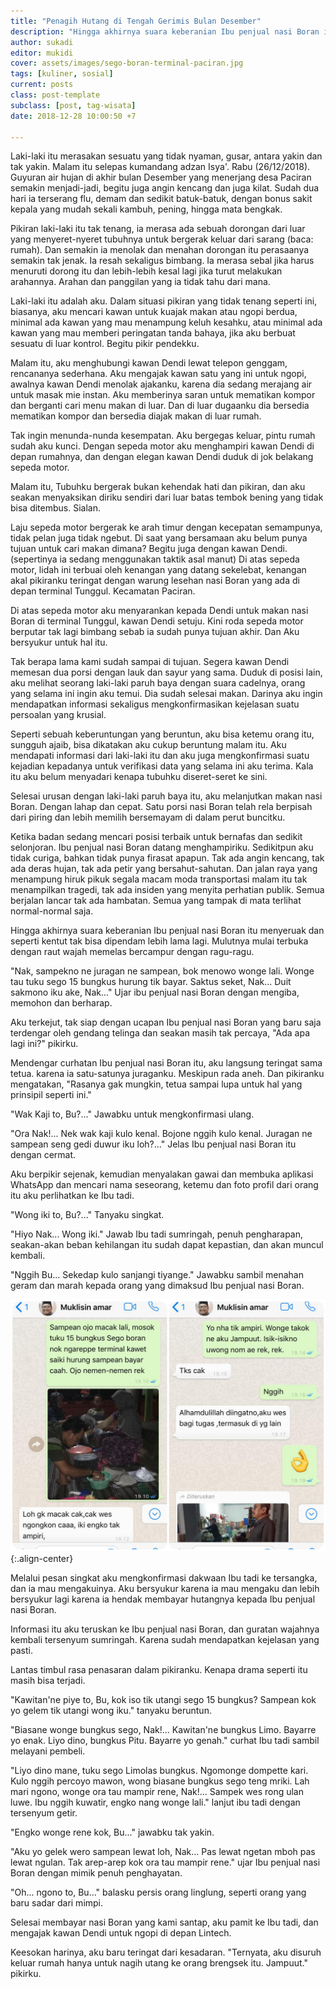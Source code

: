 ```yaml
---
title: "Penagih Hutang di Tengah Gerimis Bulan Desember"
description: "Hingga akhirnya suara keberanian Ibu penjual nasi Boran itu menyeruak dan seperti kentut tak bisa dipendam lebih lama lagi."
author: sukadi
editor: mukidi
cover: assets/images/sego-boran-terminal-paciran.jpg
tags: [kuliner, sosial]
current: posts
class: post-template
subclass: [post, tag-wisata]
date: 2018-12-28 10:00:50 +7

---
```


Laki-laki itu merasakan sesuatu yang tidak nyaman, gusar, antara yakin dan tak yakin. Malam itu selepas kumandang adzan Isya'. Rabu (26/12/2018). Guyuran air hujan di akhir bulan Desember yang menerjang desa Paciran semakin menjadi-jadi, begitu juga angin kencang dan juga kilat. Sudah dua hari ia terserang flu, demam dan sedikit batuk-batuk, dengan bonus sakit kepala yang mudah sekali kambuh, pening, hingga mata bengkak.

Pikiran laki-laki itu tak tenang, ia merasa ada sebuah dorongan dari luar yang menyeret-nyeret tubuhnya untuk bergerak keluar dari sarang (baca: rumah). Dan semakin ia menolak dan menahan dorongan itu perasaanya semakin tak jenak. Ia resah sekaligus bimbang. Ia merasa sebal jika harus menuruti dorong itu dan lebih-lebih kesal lagi jika turut melakukan arahannya. Arahan dan panggilan yang ia tidak tahu dari mana.

Laki-laki itu adalah aku. Dalam situasi pikiran yang tidak tenang seperti ini, biasanya, aku mencari kawan untuk kuajak makan atau ngopi berdua, minimal ada kawan yang mau menampung keluh kesahku, atau minimal ada kawan yang mau memberi peringatan tanda bahaya, jika aku berbuat sesuatu di luar kontrol. Begitu pikir pendekku.

Malam itu, aku menghubungi kawan Dendi lewat telepon genggam, rencananya sederhana. Aku mengajak kawan satu yang ini untuk ngopi, awalnya kawan Dendi menolak ajakanku, karena dia sedang merajang air untuk masak mie instan. Aku memberinya saran untuk mematikan kompor dan berganti cari menu makan di luar. Dan di luar dugaanku dia bersedia mematikan kompor dan bersedia diajak makan di luar rumah.

Tak ingin menunda-nunda kesempatan. Aku bergegas keluar, pintu rumah sudah aku kunci. Dengan sepeda motor aku menghampiri kawan Dendi di depan rumahnya, dan dengan elegan kawan Dendi duduk di jok belakang sepeda motor.

Malam itu, Tubuhku bergerak bukan kehendak hati dan pikiran, dan aku seakan menyaksikan diriku sendiri dari luar batas tembok bening yang tidak bisa ditembus. Sialan.

Laju sepeda motor bergerak ke arah timur dengan kecepatan semampunya, tidak pelan juga tidak ngebut. Di saat yang bersamaan aku belum punya tujuan untuk cari makan dimana? Begitu juga dengan kawan Dendi. (sepertinya ia sedang menggunakan taktik asal manut) Di atas sepeda motor, lidah ini terbuai oleh kenangan yang datang sekelebat, kenangan akal pikiranku teringat dengan warung lesehan nasi Boran yang ada di depan terminal Tunggul. Kecamatan Paciran.

Di atas sepeda motor aku menyarankan kepada Dendi untuk makan nasi Boran di terminal Tunggul, kawan Dendi setuju. Kini roda sepeda motor berputar tak lagi bimbang sebab ia sudah punya tujuan akhir. Dan Aku bersyukur untuk hal itu.

Tak berapa lama kami sudah sampai di tujuan. Segera kawan Dendi memesan dua porsi dengan lauk dan sayur yang sama. Duduk di posisi lain, aku melihat seorang laki-laki paruh baya dengan suara cadelnya, orang yang selama ini ingin aku temui. Dia sudah selesai makan. Darinya aku ingin mendapatkan informasi sekaligus mengkonfirmasikan kejelasan suatu persoalan yang krusial.

Seperti sebuah keberuntungan yang beruntun, aku bisa ketemu orang itu, sungguh ajaib, bisa dikatakan aku cukup beruntung malam itu. Aku mendapati informasi dari laki-laki itu dan aku juga mengkonfirmasi suatu kejadian kepadanya untuk verifikasi data yang selama ini aku terima. Kala itu aku belum menyadari kenapa tubuhku diseret-seret ke sini.

Selesai urusan dengan laki-laki paruh baya itu, aku melanjutkan makan nasi Boran. Dengan lahap dan cepat. Satu porsi nasi Boran telah rela berpisah dari piring dan lebih memilih bersemayam di dalam perut buncitku.

Ketika badan sedang mencari posisi terbaik untuk bernafas dan sedikit selonjoran. Ibu penjual nasi Boran datang menghampiriku. Sedikitpun aku tidak curiga, bahkan tidak punya firasat apapun. Tak ada angin kencang, tak ada deras hujan, tak ada petir yang bersahut-sahutan. Dan jalan raya yang menampung hiruk pikuk segala macam moda transportasi malam itu tak menampilkan tragedi, tak ada insiden yang menyita perhatian publik. Semua berjalan lancar tak ada hambatan. Semua yang tampak di mata terlihat normal-normal saja.

Hingga akhirnya suara keberanian Ibu penjual nasi Boran itu menyeruak dan seperti kentut tak bisa dipendam lebih lama lagi. Mulutnya mulai terbuka dengan raut wajah memelas bercampur dengan ragu-ragu.

"Nak, sampekno ne juragan ne sampean, bok menowo wonge lali. Wonge tau tuku sego 15 bungkus hurung tik bayar. Saktus seket, Nak... Duit sakmono iku ake, Nak..." Ujar ibu penjual nasi Boran dengan mengiba, memohon dan berharap.

Aku terkejut, tak siap dengan ucapan Ibu penjual nasi Boran yang baru saja terdengar oleh gendang telinga dan seakan masih tak percaya, "Ada apa lagi ini?" pikirku.

Mendengar curhatan Ibu penjual nasi Boran itu, aku langsung teringat sama tetua. karena ia satu-satunya juraganku. Meskipun rada aneh. Dan pikiranku mengatakan, "Rasanya gak mungkin, tetua sampai lupa untuk hal yang prinsipil seperti ini."

"Wak Kaji to, Bu?..." Jawabku untuk mengkonfirmasi ulang.

"Ora Nak!... Nek wak kaji kulo kenal. Bojone nggih kulo kenal. Juragan ne sampean seng gedi duwur iku loh?..." Jelas Ibu penjual nasi Boran itu dengan cermat.

Aku berpikir sejenak, kemudian menyalakan gawai dan membuka aplikasi WhatsApp dan mencari nama seseorang, ketemu dan foto profil dari orang itu aku perlihatkan ke Ibu tadi.

"Wong iki to, Bu?..." Tanyaku singkat.

"Hiyo Nak... Wong iki." Jawab Ibu tadi sumringah, penuh pengharapan, seakan-akan beban kehilangan itu sudah dapat kepastian, dan akan muncul kembali.

"Nggih Bu... Sekedap kulo sanjangi tiyange." Jawabku sambil menahan geram dan marah kepada orang yang dimaksud Ibu penjual nasi Boran.

![Penagihan Hutang](/assets/images/chat-whatsapp-penagih-hutang.jpg){:.align-center}

Melalui pesan singkat aku mengkonfirmasi dakwaan Ibu tadi ke tersangka, dan ia mau mengakuinya. Aku bersyukur karena ia mau mengaku dan lebih bersyukur lagi karena ia hendak membayar hutangnya kepada Ibu penjual nasi Boran.

Informasi itu aku teruskan ke Ibu penjual nasi Boran, dan guratan wajahnya kembali tersenyum sumringah. Karena sudah mendapatkan kejelasan yang pasti.

Lantas timbul rasa penasaran dalam pikiranku. Kenapa drama seperti itu masih bisa terjadi. 

"Kawitan'ne piye to, Bu, kok iso tik utangi sego 15 bungkus? Sampean kok yo gelem tik utangi wong iku." tanyaku beruntun.

"Biasane wonge bungkus sego, Nak!... Kawitan'ne bungkus Limo. Bayarre yo enak. Liyo dino, bungkus Pitu. Bayarre yo genah." curhat Ibu tadi sambil melayani pembeli.

"Liyo dino mane, tuku sego Limolas bungkus. Ngomonge dompette kari. Kulo nggih percoyo mawon, wong biasane bungkus sego teng mriki. Lah mari ngono, wonge ora tau mampir rene, Nak!... Sampek wes rong ulan luwe. Ibu nggih kuwatir, engko nang wonge lali." lanjut ibu tadi dengan tersenyum getir.

"Engko wonge rene kok, Bu..." jawabku tak yakin.

"Aku yo gelek wero sampean lewat loh, Nak... Pas lewat ngetan mboh pas lewat ngulan. Tak arep-arep kok ora tau mampir rene." ujar Ibu penjual nasi Boran dengan mimik penuh penghayatan.

"Oh... ngono to, Bu..." balasku persis orang linglung, seperti orang yang baru sadar dari mimpi.

Selesai membayar nasi Boran yang kami santap, aku pamit ke Ibu tadi, dan mengajak kawan Dendi untuk ngopi di depan Lintech.

Keesokan harinya, aku baru teringat dari kesadaran. "Ternyata, aku disuruh keluar rumah hanya untuk nagih utang ke orang brengsek itu. Jampuut." pikirku.
